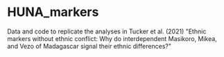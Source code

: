 # HUNA_markers
Data and code to replicate the analyses in Tucker et al. (2021) "Ethnic markers without ethnic conflict: Why do interdependent Masikoro, Mikea, and Vezo of Madagascar signal their ethnic differences?"
